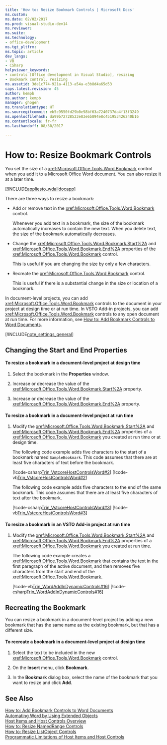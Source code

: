 ```yaml
---
title: 'How to: Resize Bookmark Controls | Microsoft Docs'
ms.custom: 
ms.date: 02/02/2017
ms.prod: visual-studio-dev14
ms.reviewer: 
ms.suite: 
ms.technology:
- office-development
ms.tgt_pltfrm: 
ms.topic: article
dev_langs:
- VB
- CSharp
helpviewer_keywords:
- controls [Office development in Visual Studio], resizing
- Bookmark control, resizing
ms.assetid: 3de1c774-921a-4113-a54a-e3b8d4a65d53
caps.latest.revision: 45
author: kempb
ms.author: kempb
manager: ghogen
ms.translationtype: HT
ms.sourcegitcommit: eb5c9550fd29b0e98bf63a7240737da4f13f3249
ms.openlocfilehash: da99b72728523e83e6b894e8c451953426240b16
ms.contentlocale: fr-fr
ms.lasthandoff: 08/30/2017

---
```

# <a name="how-to-resize-bookmark-controls"></a>How to: Resize Bookmark Controls
  You set the size of a <xref:Microsoft.Office.Tools.Word.Bookmark> control when you add it to a Microsoft Office Word document. You can also resize it at a later time.  
  
 [!INCLUDE[appliesto_wdalldocapp](../vsto/includes/appliesto-wdalldocapp-md.md)]  
  
 There are three ways to resize a bookmark:  
  
-   Add or remove text in the <xref:Microsoft.Office.Tools.Word.Bookmark> control.  
  
     Whenever you add text in a bookmark, the size of the bookmark automatically increases to contain the new text. When you delete text, the size of the bookmark automatically decreases.  
  
-   Change the <xref:Microsoft.Office.Tools.Word.Bookmark.Start%2A> and <xref:Microsoft.Office.Tools.Word.Bookmark.End%2A> properties of the <xref:Microsoft.Office.Tools.Word.Bookmark> control.  
  
     This is useful if you are changing the size by only a few characters.  
  
-   Recreate the <xref:Microsoft.Office.Tools.Word.Bookmark> control.  
  
     This is useful if there is a substantial change in the size or location of a bookmark.  
  
 In document-level projects, you can add <xref:Microsoft.Office.Tools.Word.Bookmark> controls to the document in your project at design time or at run time. In VSTO Add-in projects, you can add <xref:Microsoft.Office.Tools.Word.Bookmark> controls to any open document at run time. For more information, see [How to: Add Bookmark Controls to Word Documents](../vsto/how-to-add-bookmark-controls-to-word-documents.md).  
  
 [!INCLUDE[note_settings_general](../sharepoint/includes/note-settings-general-md.md)]  
  
## <a name="changing-the-start-and-end-properties"></a>Changing the Start and End Properties  
  
#### <a name="to-resize-a-bookmark-in-a-document-level-project-at-design-time"></a>To resize a bookmark in a document-level project at design time  
  
1.  Select the bookmark in the **Properties** window.  
  
2.  Increase or decrease the value of the <xref:Microsoft.Office.Tools.Word.Bookmark.Start%2A> property.  
  
3.  Increase or decrease the value of the <xref:Microsoft.Office.Tools.Word.Bookmark.End%2A> property.  
  
#### <a name="to-resize-a-bookmark-in-a-document-level-project-at-run-time"></a>To resize a bookmark in a document-level project at run time  
  
1.  Modify the <xref:Microsoft.Office.Tools.Word.Bookmark.Start%2A> and <xref:Microsoft.Office.Tools.Word.Bookmark.End%2A> properties of a <xref:Microsoft.Office.Tools.Word.Bookmark> you created at run time or at design time.  
  
     The following code example adds five characters to the start of a bookmark named `SampleBookmark`. This code assumes that there are at least five characters of text before the bookmark.  
  
     [!code-csharp[Trin_VstcoreHostControlsWord#2](../vsto/codesnippet/CSharp/trin_vstcorehostcontrolsword/ThisDocument.cs#2)]  [!code-vb[Trin_VstcoreHostControlsWord#2](../vsto/codesnippet/VisualBasic/Trin_VstcoreHostControlsWordVB/ThisDocument.vb#2)]  
  
     The following code example adds five characters to the end of the same bookmark. This code assumes that there are at least five characters of text after the bookmark.  
  
     [!code-csharp[Trin_VstcoreHostControlsWord#3](../vsto/codesnippet/CSharp/trin_vstcorehostcontrolsword/ThisDocument.cs#3)]  [!code-vb[Trin_VstcoreHostControlsWord#3](../vsto/codesnippet/VisualBasic/Trin_VstcoreHostControlsWordVB/ThisDocument.vb#3)]  
  
#### <a name="to-resize-a-bookmark-in-an-vsto-add-in-project-at-run-time"></a>To resize a bookmark in an VSTO Add-in project at run time  
  
1.  Modify the <xref:Microsoft.Office.Tools.Word.Bookmark.Start%2A> and <xref:Microsoft.Office.Tools.Word.Bookmark.End%2A> properties of a <xref:Microsoft.Office.Tools.Word.Bookmark> you created at run time.  
  
     The following code example creates a <xref:Microsoft.Office.Tools.Word.Bookmark> that contains the text in the first paragraph of the active document, and then removes five characters from the start and end of the <xref:Microsoft.Office.Tools.Word.Bookmark>.  
  
     [!code-vb[Trin_WordAddInDynamicControls#16](../vsto/codesnippet/VisualBasic/trin_wordaddindynamiccontrols/ThisAddIn.vb#16)]  [!code-csharp[Trin_WordAddInDynamicControls#16](../vsto/codesnippet/CSharp/Trin_WordAddInDynamicControls/ThisAddIn.cs#16)]  
  
## <a name="recreating-the-bookmark"></a>Recreating the Bookmark  
 You can resize a bookmark in a document-level project by adding a new bookmark that has the same name as the existing bookmark, but that has a different size.  
  
#### <a name="to-recreate-a-bookmark-in-a-document-level-project-at-design-time"></a>To recreate a bookmark in a document-level project at design time  
  
1.  Select the text to be included in the new <xref:Microsoft.Office.Tools.Word.Bookmark> control.  
  
2.  On the **Insert** menu, click **Bookmark**.  
  
3.  In the **Bookmark** dialog box, select the name of the bookmark that you want to resize and click **Add**.  
  
## <a name="see-also"></a>See Also  
 [How to: Add Bookmark Controls to Word Documents](../vsto/how-to-add-bookmark-controls-to-word-documents.md)   
 [Automating Word by Using Extended Objects](../vsto/automating-word-by-using-extended-objects.md)   
 [Host Items and Host Controls Overview](../vsto/host-items-and-host-controls-overview.md)   
 [How to: Resize NamedRange Controls](../vsto/how-to-resize-namedrange-controls.md)   
 [How to: Resize ListObject Controls](../vsto/how-to-resize-listobject-controls.md)   
 [Programmatic Limitations of Host Items and Host Controls](../vsto/programmatic-limitations-of-host-items-and-host-controls.md)  
  
  
